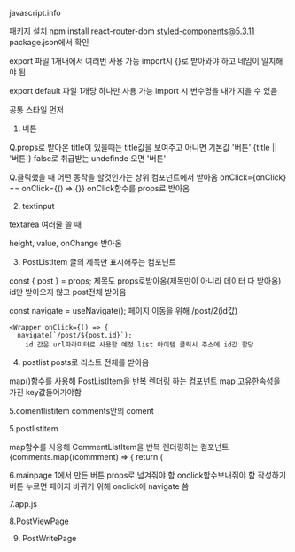 javascript.info



패키지 설치
npm install react-router-dom styled-components@5.3.11
package.json에서 확인


export
파일 1개내에서 여러번 사용 가능
import시 {}로 받아와야 하고 네임이 일치해야 됨

export default
파일 1개당 하나만 사용 가능
import 시 변수명을 내가 지을 수 있음


공통 스타일 먼저
1. 버튼

  Q.props로 받아온 title이 있을때는 title값을 보여주고 아니면 기본값 '버튼'
  {title || '버튼'} false로 취급받는 undefinde 오면 '버튼'

  Q.클릭했을 때 어떤 동작을 할것인가는 상위 컴포넌트에서 받아옴
  onClick={onClick}  == onClick={() => {}}  onClick함수를 props로 받아옴

2. textinput

  textarea 여러줄 쓸 때

  height, value, onChange 받아옴

3. PostListItem 글의 제목만 표시해주는 컴포넌트

  const { post } = props;
    제목도 props로받아옴(제목만이 아니라 데이터 다 받아옴)
    id만 받아오지 않고 post전체 받아옴

  const navigate = useNavigate(); 
    페이지 이동을 위해 /post/2(id값)

 
    <Wrapper onClick={() => {
      navigate(`/post/${post.id}`); 
        id 값은 url파라미터로 사용할 예정 list 아이템 클릭시 주소에 id값 할당 
   
4. postlist
posts로 리스트 전체를 받아옴

map()함수를 사용해 PostListItem을 반복 렌더링 하는 컴포넌트
map 고유한속성을 가진 key값들어가야함

5.comentlistitem
comments안의 coment

5.postlistitem

map함수를 사용해 CommentListItem을 반복 렌더링하는 컴포넌트
{comments.map((commment) => {
        return (
          <ComentListItem key={comment.id} comment={comment} />

6.mainpage
1에서 만든 버튼 props로 넘겨줘야 함
onclick함수보내줘야 함
작성하기 버튼 누르면 페이지 바뀌기 위해 onclick에 navigate 씀

7.app.js

8.PostViewPage


9.  PostWritePage
